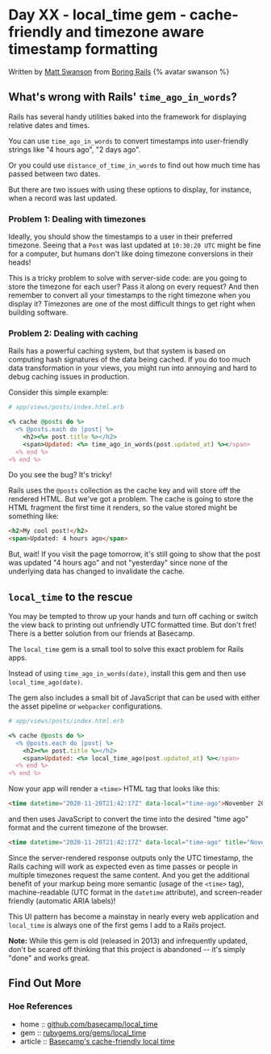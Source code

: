 # Day XX - local_time gem - cache-friendly and timezone aware timestamp formatting

Written by [Matt Swanson](https://twitter.com/_swanson) from [Boring Rails](https://boringrails.com/)  {% avatar swanson %}

## What's wrong with Rails' `time_ago_in_words`?

Rails has several handy utilities baked into the framework for displaying relative dates and times.

You can use `time_ago_in_words` to convert timestamps into user-friendly strings like "4 hours ago", "2 days ago".

Or you could use `distance_of_time_in_words` to find out how much time has passed between two dates.

But there are two issues with using these options to display, for instance, when a record was last updated.

### Problem 1: Dealing with timezones

Ideally, you should show the timestamps to a user in their preferred timezone. Seeing that a `Post` was last updated at `10:30:20 UTC` might be fine for a computer, but humans don't like doing timezone conversions in their heads!

This is a tricky problem to solve with server-side code: are you going to store the timezone for each user? Pass it along on every request? And then remember to convert all your timestamps to the right timezone when you display it? Timezones are one of the most difficult things to get right when building software.

### Problem 2: Dealing with caching

Rails has a powerful caching system, but that system is based on computing hash signatures of the data being cached. If you do too much data transformation in your views, you might run into annoying and hard to debug caching issues in production.

Consider this simple example:

```ruby
# app/views/posts/index.html.erb

<% cache @posts do %>
  <% @posts.each do |post| %>
    <h2><%= post.title %></h2>
    <span>Updated: <%= time_ago_in_words(post.updated_at) %></span>
  <% end %>
<% end %>
```

Do you see the bug? It's tricky!

Rails uses the `@posts` collection as the cache key and will store off the rendered HTML. But we've got a problem. The cache is going to store the HTML fragment the first time it renders, so the value stored might be something like:

```html
<h2>My cool post!</h2>
<span>Updated: 4 hours ago</span>
```

But, wait! If you visit the page tomorrow, it's still going to show that the post was updated "4 hours ago" and not "yesterday" since none of the underlying data has changed to invalidate the cache.

## `local_time` to the rescue

You may be tempted to throw up your hands and turn off caching or switch the view back to printing out unfriendly UTC formatted time. But don't fret! There is a better solution from our friends at Basecamp.

The `local_time` gem is a small tool to solve this exact problem for Rails apps.

Instead of using `time_ago_in_words(date)`, install this gem and then use `local_time_ago(date)`. 

The gem also includes a small bit of JavaScript that can be used with either the asset pipeline or `webpacker` configurations.

```ruby
# app/views/posts/index.html.erb

<% cache @posts do %>
  <% @posts.each do |post| %>
    <h2><%= post.title %></h2>
    <span>Updated: <%= local_time_ago(post.updated_at) %></span>
  <% end %>
<% end %>
```

Now your app will render a `<time>` HTML tag that looks like this:

```html
<time datetime="2020-11-20T21:42:17Z" data-local="time-ago">November 20, 2020  9:42pm</time>
```

and then uses JavaScript to convert the time into the desired "time ago" format and the current timezone of the browser.

```html
<time datetime="2020-11-20T21:42:17Z" data-local="time-ago" title="November 20, 2020 at 4:42pm EST" aria-label="Friday">Friday</time>
```

Since the server-rendered response outputs only the UTC timestamp, the Rails caching will work as expected even as time passes or people in multiple timezones request the same content. And you get the additional benefit of your markup being more semantic (usage of the `<time>` tag), machine-readable (UTC format in the `datetime` attribute), and screen-reader friendly (automatic ARIA labels)!

This UI pattern has become a mainstay in nearly every web application and `local_time` is always one of the first gems I add to a Rails project.

**Note:** While this gem is old (released in 2013) and infrequently updated, don't be scared off thinking that this project is abandoned -- it's simply "done" and works great.

## Find Out More

### Hoe References

* home  :: [github.com/basecamp/local_time](https://github.com/basecamp/local_time)
* gem   :: [rubygems.org/gems/local_time](https://rubygems.org/gems/local_time)
* article :: [Basecamp's cache-friendly local time](https://signalvnoise.com/posts/3691-basecamps-cache-friendly-local-time)
